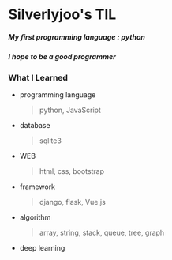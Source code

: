 # Silverlyjoo's TIL



##### My first programming language : python

##### I hope to be a good programmer







### What I Learned

- programming language

  > python, JavaScript



- database

  > sqlite3



- WEB

  > html, css, bootstrap




- framework

  > django, flask, Vue.js



- algorithm

  > array, string, stack, queue, tree, graph


- deep learning 
